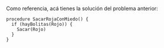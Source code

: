 Como referencia, acá tienes la solución del problema anterior:

```gobstones
procedure SacarRojaConMiedo() {
  if (hayBolitas(Rojo)) {
    Sacar(Rojo)
  } 
}
```